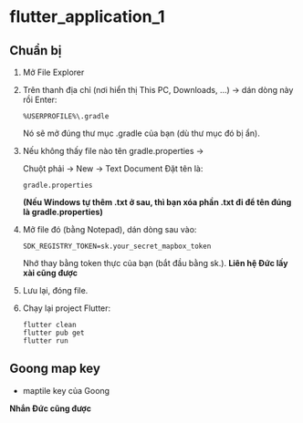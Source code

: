 # flutter_application_1

## Chuẩn bị

1. Mở File Explorer

2. Trên thanh địa chỉ (nơi hiển thị This PC, Downloads, …) → dán dòng này rồi Enter:

    ```
    %USERPROFILE%\.gradle
    ```

    Nó sẽ mở đúng thư mục .gradle của bạn (dù thư mục đó bị ẩn).

3. Nếu không thấy file nào tên gradle.properties →

    Chuột phải → New → Text Document
    Đặt tên là:

    ```
    gradle.properties
    ```

    **(Nếu Windows tự thêm .txt ở sau, thì bạn xóa phần .txt    đi để tên đúng là gradle.properties)**

4. Mở file đó (bằng Notepad), dán dòng sau vào:

    ```
    SDK_REGISTRY_TOKEN=sk.your_secret_mapbox_token
    ```

    Nhớ thay bằng token thực của bạn (bắt đầu bằng sk.).
    **Liên hệ Đức lấy xài cũng được**

5. Lưu lại, đóng file.

6. Chạy lại project Flutter:

    ```
    flutter clean
    flutter pub get
    flutter run
    ```

## Goong map key

- maptile key của Goong

**Nhắn Đức cũng được**